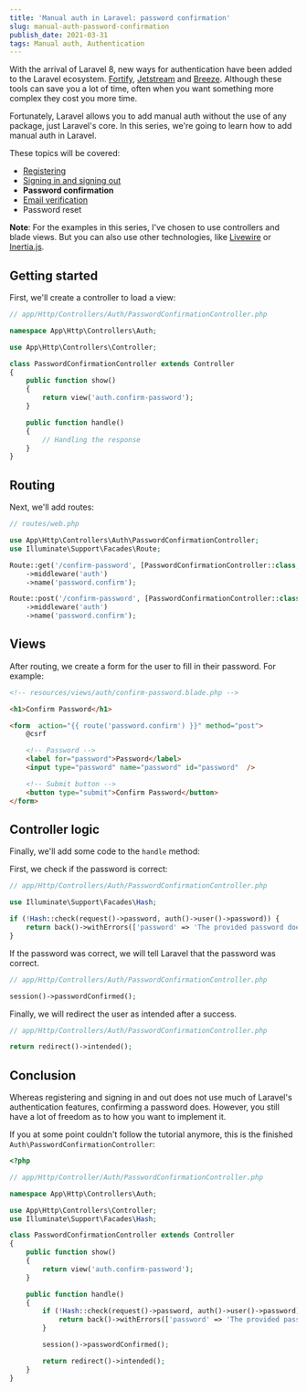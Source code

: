 ```yaml
---
title: 'Manual auth in Laravel: password confirmation'
slug: manual-auth-password-confirmation
publish_date: 2021-03-31
tags: Manual auth, Authentication
---
```


With the arrival of Laravel 8, new ways for authentication have been added to the Laravel ecosystem. [Fortify](https://laravel.com/docs/8.x/fortify), [Jetstream](https://jetstream.laravel.com/2.x/introduction.html) and [Breeze](https://github.com/laravel/breeze). Although these tools can save you a lot of time, often when you want something more complex they cost you more time.

Fortunately, Laravel allows you to add manual auth without the use of any package, just Laravel's core. In this series, we're going to learn how to add manual auth in Laravel.

These topics will be covered:

- [Registering](https://www.jeroenvanrensen.nl/blog/manual-auth-registering)
- [Signing in and signing out](https://www.jeroenvanrensen.nl/blog/manual-auth-signing-in-out)
- **Password confirmation**
- [Email verification](https://www.jeroenvanrensen.nl/blog/manual-auth-email-verification)
- Password reset

**Note**: For the examples in this series, I've chosen to use controllers and blade views. But you can also use other technologies, like [Livewire](https://laravel-livewire.com/) or [Inertia.js](https://inertiajs.com/).

## Getting started

First, we'll create a controller to load a view:

```php
// app/Http/Controllers/Auth/PasswordConfirmationController.php

namespace App\Http\Controllers\Auth;

use App\Http\Controllers\Controller;

class PasswordConfirmationController extends Controller
{
    public function show()
    {
        return view('auth.confirm-password');
    }

    public function handle()
    {
        // Handling the response
    }
}
```

## Routing

Next, we'll add routes:

```php
// routes/web.php

use App\Http\Controllers\Auth\PasswordConfirmationController;
use Illuminate\Support\Facades\Route;

Route::get('/confirm-password', [PasswordConfirmationController::class, 'show'])
    ->middleware('auth')
    ->name('password.confirm');

Route::post('/confirm-password', [PasswordConfirmationController::class, 'handle'])
    ->middleware('auth')
    ->name('password.confirm');
```

## Views

After routing, we create a form for the user to fill in their password. For example:

```html
<!-- resources/views/auth/confirm-password.blade.php -->

<h1>Confirm Password</h1>

<form  action="{{ route('password.confirm') }}" method="post">
    @csrf

    <!-- Password -->
    <label for="password">Password</label>
    <input type="password" name="password" id="password"  />

    <!-- Submit button -->
    <button type="submit">Confirm Password</button>
</form>
```

## Controller logic

Finally, we'll add some code to the `handle` method:

First, we check if the password is correct:

```php
// app/Http/Controllers/Auth/PasswordConfirmationController.php

use Illuminate\Support\Facades\Hash;

if (!Hash::check(request()->password, auth()->user()->password)) {
    return back()->withErrors(['password' => 'The provided password does not match our records.']);
}
```

If the password was correct, we will tell Laravel that the password was correct.

```php
// app/Http/Controllers/Auth/PasswordConfirmationController.php

session()->passwordConfirmed();
```

Finally, we will redirect the user as intended after a success.

```php
// app/Http/Controllers/Auth/PasswordConfirmationController.php

return redirect()->intended();
```

## Conclusion

Whereas registering and signing in and out does not use much of Laravel's authentication features, confirming a password does. However, you still have a lot of freedom as to how you want to implement it.

If you at some point couldn't follow the tutorial anymore, this is the finished `Auth\PasswordConfirmationController`:

```php
<?php

// app/Http/Controller/Auth/PasswordConfirmationController.php

namespace App\Http\Controllers\Auth;

use App\Http\Controllers\Controller;
use Illuminate\Support\Facades\Hash;

class PasswordConfirmationController extends Controller
{
    public function show()
    {
        return view('auth.confirm-password');
    }

    public function handle()
    {
        if (!Hash::check(request()->password, auth()->user()->password)) {
            return back()->withErrors(['password' => 'The provided password does not match our records.']);
        }

        session()->passwordConfirmed();

        return redirect()->intended();
    }
}
```
